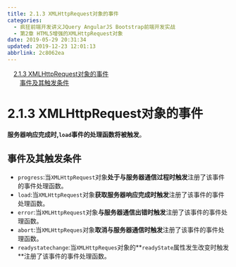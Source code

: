 ```yaml
---
title: 2.1.3 XMLHttpRequest对象的事件
categories: 
  - 疯狂前端开发讲义JQuery AngularJS Bootstrap前端开发实战
  - 第2章 HTML5增强的XMLHttpRequest对象
date: 2019-05-29 20:31:34
updated: 2019-12-23 12:01:13
abbrlink: 2c8062ea
---
```

<div id='my_toc'><a href="/JavaReadingNotes/2c8062ea/#2-1-3-XMLHttpRequest对象的事件" class="header_1">2.1.3 XMLHttpRequest对象的事件</a>&nbsp;<br><a href="/JavaReadingNotes/2c8062ea/#事件及其触发条件" class="header_2">事件及其触发条件</a>&nbsp;<br></div>
<style>.header_1{margin-left: 1em;}.header_2{margin-left: 2em;}.header_3{margin-left: 3em;}.header_4{margin-left: 4em;}.header_5{margin-left: 5em;}.header_6{margin-left: 6em;}</style>
<!--more-->
<script>if (navigator.platform.search('arm')==-1){document.getElementById('my_toc').style.display = 'none';}var e,p = document.getElementsByTagName('p');while (p.length>0) {e = p[0];e.parentElement.removeChild(e);}</script>

<!--end-->
# 2.1.3 XMLHttpRequest对象的事件 #
**服务器响应完成时,`load`事件的处理函数将被触发**。
## 事件及其触发条件 ##
- `progress`:当`XMLHttpRequest`对象**处于与服务器通信过程时触发**注册了该事件的事件处理函数。
- `load`:当`XMLHttpRequest`对象**获取服务器响应完成时触发**注册了该事件的事件处理函数。
- `error`:当`XMLHttpRequest`对象**与服务器通信出错时触发**注册了该事件的事件处理函数。
- `abort`:当`XMLHttpReques`对象**取消与服务器通信时触发**注册了该事件的事件处理函数。
- `readystatechange`:当`XMLHttpReques`对象的**`readyState`属性发生改变时触发**注册了该事件的事件处理函数。
